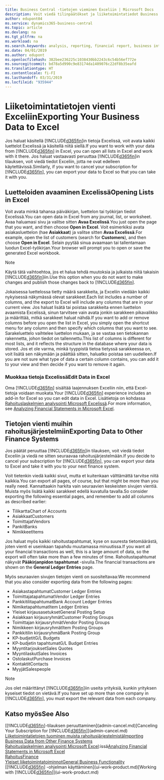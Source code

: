 ```yaml
---
title: Business Central -tietojen vieminen Exceliin | Microsoft Docs
description: Voit viedä tilinpäätökset ja liiketoimintatiedot Business Central -sovelluksesta Exceliin tai avata tiedot Excelissä.
author: edupont04
ms.service: dynamics365-business-central
ms.topic: article
ms.devlang: na
ms.tgt_pltfrm: na
ms.workload: na
ms.search.keywords: analysis, reporting, financial report, business intelligence, BI, Excel
ms.date: 04/01/2019
ms.author: edupont
ms.openlocfilehash: 382bee236225c1038430bb2243c6c54b56ef772e
ms.sourcegitcommit: bd78a5d990c9e83174da1409076c22df8b35eafd
ms.translationtype: HT
ms.contentlocale: fi-FI
ms.lasthandoff: 03/31/2019
ms.locfileid: "935944"
---
```

# <a name="exporting-your-business-data-to-excel"></a><span data-ttu-id="40ece-103">Liiketoimintatietojen vienti Exceliin</span><span class="sxs-lookup"><span data-stu-id="40ece-103">Exporting Your Business Data to Excel</span></span>
<span data-ttu-id="40ece-104">Jos haluat käsitellä [!INCLUDE[d365fin](includes/d365fin_md.md)]in tietoja Excelissä, voit avata kaikki luettelot Excelissä ja käsitellä niitä siellä.</span><span class="sxs-lookup"><span data-stu-id="40ece-104">If you want to work with your data from [!INCLUDE[d365fin](includes/d365fin_md.md)] in Excel, you can open all lists in Excel and work with it there.</span></span> <span data-ttu-id="40ece-105">Jos haluat vastaavasti peruuttaa [!INCLUDE[d365fin](includes/d365fin_md.md)]in tilauksen, voit viedä tiedot Exceliin, jotta ne ovat edelleen käytettävissä.</span><span class="sxs-lookup"><span data-stu-id="40ece-105">Similarly, if you want to cancel your subscription for [!INCLUDE[d365fin](includes/d365fin_md.md)], you can export your data to Excel so that you can take it with you.</span></span>

## <a name="opening-lists-in-excel"></a><span data-ttu-id="40ece-106">Luetteloiden avaaminen Excelissä</span><span class="sxs-lookup"><span data-stu-id="40ece-106">Opening Lists in Excel</span></span>
<span data-ttu-id="40ece-107">Voit avata minkä tahansa päiväkirjan, luettelon tai työkirjan tiedot Excelissä.</span><span class="sxs-lookup"><span data-stu-id="40ece-107">You can open data in Excel from any journal, list, or worksheet.</span></span> <span data-ttu-id="40ece-108">Avaa haluamasi sivu ja valitse sitten **Avaa Excelissä**.</span><span class="sxs-lookup"><span data-stu-id="40ece-108">You just open the page that you want, and then choose **Open in Excel**.</span></span> <span data-ttu-id="40ece-109">Voit esimerkiksi avata asiakasluettelon (hae **Asiakkaat**) ja valitse sitten **Avaa Excelissä**.</span><span class="sxs-lookup"><span data-stu-id="40ece-109">For example, open the list of customers (search for **Customers**), and then choose **Open in Excel**.</span></span> <span data-ttu-id="40ece-110">Selain pyytää sinua avaamaan tai tallentamaan luodun Excel-työkirjan.</span><span class="sxs-lookup"><span data-stu-id="40ece-110">Your browser will prompt you to open or save the generated Excel workbook.</span></span>  

> [!NOTE]
> <span data-ttu-id="40ece-111">Käytä tätä vaihtoehtoa, jos et halua tehdä muutoksia ja julkaista niitä takaisin [!INCLUDE[d365fin](includes/d365fin_md.md)]iin.</span><span class="sxs-lookup"><span data-stu-id="40ece-111">Use this option when you do not want to make changes and publish those changes back to [!INCLUDE[d365fin](includes/d365fin_md.md)].</span></span>  

<span data-ttu-id="40ece-112">Jokaisessa luettelossa tietty määrä sarakkeita, ja Exceliin viedään kaikki nykyisessä näkymässä olevat sarakkeet.</span><span class="sxs-lookup"><span data-stu-id="40ece-112">Each list includes a number of columns, and the export to Excel will include any columns that are in your current view.</span></span> <span data-ttu-id="40ece-113">Jos haluat lisätä tai poistaa sarakkeita ennen luettelon avaamista Excelissä, sinun tarvitsee vain avata jonkin sarakkeen pikavalikko ja määrittää, mitkä sarakkeet haluat nähdä.</span><span class="sxs-lookup"><span data-stu-id="40ece-113">If you want to add or remove columns before you open the list in Excel, you simply open the shortcut menu for any column and then specify which columns that you want to see.</span></span> <span data-ttu-id="40ece-114">Sarakeluettelo vaihtelee luettelon mukaan, ja se vastaa sen tietokannan rakennetta, johon tiedot on tallennettu.</span><span class="sxs-lookup"><span data-stu-id="40ece-114">This list of columns is different for most lists, and it reflects the structure in the database where your data is stored.</span></span> <span data-ttu-id="40ece-115">Jos et ole varma, minkä tyyppistä tietoa tietyssä sarakkeessa on, voit lisätä sen näkymään ja päättää sitten, haluatko poistaa sen uudelleen.</span><span class="sxs-lookup"><span data-stu-id="40ece-115">If you are not sure what type of data a certain column contains, you can add it to your view and then decide if you want to remove it again.</span></span>  

### <a name="edit-data-in-excel"></a><span data-ttu-id="40ece-116">Muokkaa tietoja Excelissä</span><span class="sxs-lookup"><span data-stu-id="40ece-116">Edit Data in Excel</span></span>
<span data-ttu-id="40ece-117">Oma [!INCLUDE[d365fin](includes/d365fin_md.md)] sisältää laajennuksen Exceliin niin, että Excel-tietoja voidaan muokata.</span><span class="sxs-lookup"><span data-stu-id="40ece-117">Your [!INCLUDE[d365fin](includes/d365fin_md.md)] experience includes an add-in for Excel so you can edit data in Excel.</span></span> <span data-ttu-id="40ece-118">Lisätietoja on kohdassa [Rahoituslaskelmien analysointi Microsoft Excelissä](finance-analyze-excel.md).</span><span class="sxs-lookup"><span data-stu-id="40ece-118">For more information, see [Analyzing Financial Statements in Microsoft Excel](finance-analyze-excel.md).</span></span>  

## <a name="exporting-data-to-other-finance-systems"></a><span data-ttu-id="40ece-119">Tietojen vienti muihin rahoitusjärjestelmiin</span><span class="sxs-lookup"><span data-stu-id="40ece-119">Exporting Data to Other Finance Systems</span></span>
<span data-ttu-id="40ece-120">Jos päätät peruuttaa [!INCLUDE[d365fin](includes/d365fin_md.md)]in tilauksen, voit viedä tiedot Exceliin ja viedä ne sitten seuraavaa rahoitusjärjestelmään.</span><span class="sxs-lookup"><span data-stu-id="40ece-120">If you decide to cancel your subscription for [!INCLUDE[d365fin](includes/d365fin_md.md)], you can export your data to Excel and take it with you to your next finance system.</span></span>  

<span data-ttu-id="40ece-121">Voit tietenkin viedä kaikki sivut, mutta et kuitenkaan välttämättä tarvitse niitä kaikkia.</span><span class="sxs-lookup"><span data-stu-id="40ece-121">You can export all pages, of course, but that might be more than you really need.</span></span> <span data-ttu-id="40ece-122">Kannattaakin harkita vain seuraavien keskeisten sivujen vientiä. Muista myös lisätä kaikki sarakkeet edellä kuvatulla tavalla.</span><span class="sxs-lookup"><span data-stu-id="40ece-122">So consider exporting the following essential pages, and remember to add all columns as described earlier:</span></span>  

* <span data-ttu-id="40ece-123">Tilikartta</span><span class="sxs-lookup"><span data-stu-id="40ece-123">Chart of Accounts</span></span>  
* <span data-ttu-id="40ece-124">Asiakkaat</span><span class="sxs-lookup"><span data-stu-id="40ece-124">Customers</span></span>  
* <span data-ttu-id="40ece-125">Toimittajat</span><span class="sxs-lookup"><span data-stu-id="40ece-125">Vendors</span></span>  
* <span data-ttu-id="40ece-126">Pankit</span><span class="sxs-lookup"><span data-stu-id="40ece-126">Banks</span></span>  
* <span data-ttu-id="40ece-127">Nimikkeet</span><span class="sxs-lookup"><span data-stu-id="40ece-127">Items</span></span>  

<span data-ttu-id="40ece-128">Jos haluat myös kaikki rahoitustapahtumat, kyse on suuresta tietomäärästä, joten vienti ei useinkaan tapahdu muutamassa minuutissa.</span><span class="sxs-lookup"><span data-stu-id="40ece-128">If you want all your financial transactions as well, this is a large amount of data, so the export will often take more than a few minutes of time.</span></span> <span data-ttu-id="40ece-129">Rahoitustapahtumat näkyvät **Pääkirjanpidon tapahtumat** -sivulla.</span><span class="sxs-lookup"><span data-stu-id="40ece-129">The financial transactions are shown on the **General Ledger Entries** page.</span></span>  

<span data-ttu-id="40ece-130">Myös seuraavien sivujen tietojen vienti on suositeltavaa:</span><span class="sxs-lookup"><span data-stu-id="40ece-130">We recommend that you also consider exporting data from the following pages:</span></span>  

* <span data-ttu-id="40ece-131">Asiakastapahtumat</span><span class="sxs-lookup"><span data-stu-id="40ece-131">Customer Ledger Entries</span></span>  
* <span data-ttu-id="40ece-132">Toimittajatapahtumat</span><span class="sxs-lookup"><span data-stu-id="40ece-132">Vendor Ledger Entries</span></span>  
* <span data-ttu-id="40ece-133">Pankkitilitapahtumat</span><span class="sxs-lookup"><span data-stu-id="40ece-133">Bank Account Ledger Entries</span></span>  
* <span data-ttu-id="40ece-134">Nimiketapahtumat</span><span class="sxs-lookup"><span data-stu-id="40ece-134">Item Ledger Entries</span></span>  
* <span data-ttu-id="40ece-135">Yleiset kirjausasetukset</span><span class="sxs-lookup"><span data-stu-id="40ece-135">General Posting Setup</span></span>  
* <span data-ttu-id="40ece-136">Asiakkaan kirjausryhmät</span><span class="sxs-lookup"><span data-stu-id="40ece-136">Customer Posting Groups</span></span>  
* <span data-ttu-id="40ece-137">Toimittajan kirjausryhmät</span><span class="sxs-lookup"><span data-stu-id="40ece-137">Vendor Posting Groups</span></span>  
* <span data-ttu-id="40ece-138">Nimikkeen kirjausryhmät</span><span class="sxs-lookup"><span data-stu-id="40ece-138">Item Posting Groups</span></span>  
* <span data-ttu-id="40ece-139">Pankkitilin kirjausryhmä</span><span class="sxs-lookup"><span data-stu-id="40ece-139">Bank Posting Group</span></span>  
* <span data-ttu-id="40ece-140">KP-budjetit</span><span class="sxs-lookup"><span data-stu-id="40ece-140">G/L Budgets</span></span>  
* <span data-ttu-id="40ece-141">KP-budjetin tapahtumat</span><span class="sxs-lookup"><span data-stu-id="40ece-141">G/L Budget Entries</span></span>  
* <span data-ttu-id="40ece-142">Myyntitarjoukset</span><span class="sxs-lookup"><span data-stu-id="40ece-142">Sales Quotes</span></span>  
* <span data-ttu-id="40ece-143">Myyntilaskut</span><span class="sxs-lookup"><span data-stu-id="40ece-143">Sales Invoices</span></span>  
* <span data-ttu-id="40ece-144">Ostolaskut</span><span class="sxs-lookup"><span data-stu-id="40ece-144">Purchase Invoices</span></span>  
* <span data-ttu-id="40ece-145">Kontaktit</span><span class="sxs-lookup"><span data-stu-id="40ece-145">Contacts</span></span>  
* <span data-ttu-id="40ece-146">Myyjät</span><span class="sxs-lookup"><span data-stu-id="40ece-146">Salespeople</span></span>  

> [!NOTE]  
>   <span data-ttu-id="40ece-147">Jos olet määrittänyt [!INCLUDE[d365fin](includes/d365fin_md.md)]iin useita yrityksiä, kunkin yrityksen kyseiset tiedot on vietävä.</span><span class="sxs-lookup"><span data-stu-id="40ece-147">If you have set up more than one company in [!INCLUDE[d365fin](includes/d365fin_md.md)], you must export the relevant data from each company.</span></span>

## <a name="see-also"></a><span data-ttu-id="40ece-148">Katso myös</span><span class="sxs-lookup"><span data-stu-id="40ece-148">See Also</span></span>
<span data-ttu-id="40ece-149">[[!INCLUDE[d365fin](includes/d365fin_md.md)]-tilauksen peruuttaminen](admin-cancel.md)</span><span class="sxs-lookup"><span data-stu-id="40ece-149">[Canceling Your Subscription for [!INCLUDE[d365fin](includes/d365fin_md.md)]](admin-cancel.md)</span></span>  
[<span data-ttu-id="40ece-150">Liiketoimintatietojen tuominen muista rahoitusjärjestelmistä</span><span class="sxs-lookup"><span data-stu-id="40ece-150">Importing Business Data from Other Finance Systems</span></span>](across-import-data-configuration-packages.md)  
<span data-ttu-id="40ece-151">[Rahoituslaskelmien analysointi Microsoft Excel](finance-analyze-excel.md):issä</span><span class="sxs-lookup"><span data-stu-id="40ece-151">[Analyzing Financial Statements in Microsoft Excel](finance-analyze-excel.md)</span></span>  
[<span data-ttu-id="40ece-152">Rahoitus</span><span class="sxs-lookup"><span data-stu-id="40ece-152">Finance</span></span>](finance.md)  
[<span data-ttu-id="40ece-153">Yleiset liiketoimintatoiminnot</span><span class="sxs-lookup"><span data-stu-id="40ece-153">General Business Functionality</span></span>](ui-across-business-areas.md)  
<span data-ttu-id="40ece-154">[[!INCLUDE[d365fin](includes/d365fin_md.md)] -ohjelman käyttäminen](ui-work-product.md)</span><span class="sxs-lookup"><span data-stu-id="40ece-154">[Working with [!INCLUDE[d365fin](includes/d365fin_md.md)]](ui-work-product.md)</span></span>  

